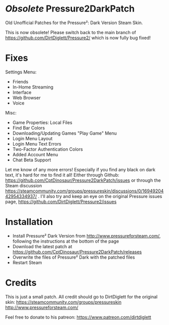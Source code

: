 # *Obsolete* Pressure2DarkPatch
Old Unofficial Patches for the Pressure²: Dark Version Steam Skin.

This is now obsolete! Please switch back to the main branch of https://github.com/DirtDiglett/Pressure2/ which is now fully bug fixed!

# Fixes
Settings Menu:
- Friends
- In-Home Streaming
- Interface
- Web Browser
- Voice

Misc:
- Game Properties: Local Files
- Find Bar Colors
- Downloading/Updating Games "Play Game" Menu
- Login Menu Layout
- Login Menu Text Errors
- Two-Factor Authentication Colors
- Added Account Menu
- Chat Beta Support

Let me know of any more errors!
Especially if you find any black on dark text, it's hard for me to find it all!
Either through Github: https://github.com/CptDinosaur/Pressure2DarkPatch/issues 
or through the Steam discussion https://steamcommunity.com/groups/pressureskin/discussions/0/1694920442954334937/ .
I'll also try and keep an eye on the original Pressure issues page, https://github.com/DirtDiglett/Pressure2/issues

# Installation
- Install Pressure² Dark Version from http://www.pressureforsteam.com/, following the instructions at the bottom of the page
- Download the latest patch at https://github.com/CptDinosaur/Pressure2DarkPatch/releases
- Overwrite the files of Pressure² Dark with the patched files
- Restart Steam

# Credits
This is just a small patch. All credit should go to DirtDiglett for the original skin:
https://steamcommunity.com/groups/pressureskin
http://www.pressureforsteam.com/

Feel free to donate to his patreon:
https://www.patreon.com/dirtdiglett
